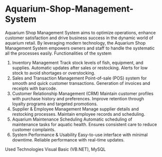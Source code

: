 # Aquarium-Shop-Management-System
Aquarium Shop Management System aims to optimize operations, enhance  customer satisfaction and drive business success in the dynamic world of  aquarium retail. By leveraging modern technology, the Aquarium Shop  Management System empowers owners and staff to handle the systematic  all the processes easily.
Functionalities of the system
1.	Inventory Management
Track stock levels of fish, equipment, and supplies.
Automatic updates after sales or restocking.
Alerts for low stock to avoid shortages or overstocking.
2.	Sales and Transaction Management
Point-of-sale (POS) system for smooth and quick customer transactions.
Generation of invoices and receipts with barcode.
3.	Customer Relationship Management (CRM)
Maintain customer profiles with purchase history and preferences.
Improve retention through loyalty programs and targeted promotions.
4.	Supplier & Employee Management
Manage supplier details and restocking processes.
Maintain employee records and scheduling.
5.	Aquarium Maintenance Scheduling
Automatic scheduling of maintenance tasks for aquatic health.
Ensures consistent care to reduce customer complaints.
6.	System Performance & Usability
Easy-to-use interface with minimal downtime.
Reliable performance with real-time updates.


Used Technologies
Visual Basic (VB.NET), MySQL
